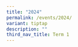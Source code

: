 ```yaml
---
title: "2024"
permalink: /events/2024/
variant: tiptap
description: ""
third_nav_title: Term 1
---
```

<p><strong> </strong>
</p>